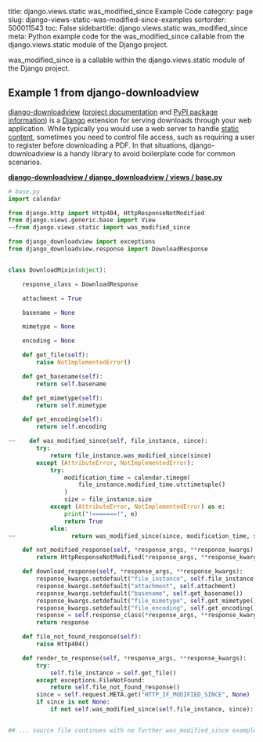 title: django.views.static was_modified_since Example Code
category: page
slug: django-views-static-was-modified-since-examples
sortorder: 500011543
toc: False
sidebartitle: django.views.static was_modified_since
meta: Python example code for the was_modified_since callable from the django.views.static module of the Django project.


was_modified_since is a callable within the django.views.static module of the Django project.


## Example 1 from django-downloadview
[django-downloadview](https://github.com/benoitbryon/django-downloadview)
([project documentation](https://django-downloadview.readthedocs.io/en/1.9/)
and
[PyPI package information](https://pypi.org/project/django-downloadview/))
is a [Django](/django.html) extension for serving downloads through your
web application. While typically you would use a web server to handle
[static content](/static-content.html), sometimes you need to control
file access, such as requiring a user to register before downloading a
PDF. In that situations, django-downloadview is a handy library to avoid
boilerplate code for common scenarios.

[**django-downloadview / django_downloadview / views / base.py**](https://github.com/benoitbryon/django-downloadview/blob/master/django_downloadview/views/base.py)

```python
# base.py
import calendar

from django.http import Http404, HttpResponseNotModified
from django.views.generic.base import View
~~from django.views.static import was_modified_since

from django_downloadview import exceptions
from django_downloadview.response import DownloadResponse


class DownloadMixin(object):

    response_class = DownloadResponse

    attachment = True

    basename = None

    mimetype = None

    encoding = None

    def get_file(self):
        raise NotImplementedError()

    def get_basename(self):
        return self.basename

    def get_mimetype(self):
        return self.mimetype

    def get_encoding(self):
        return self.encoding

~~    def was_modified_since(self, file_instance, since):
        try:
            return file_instance.was_modified_since(since)
        except (AttributeError, NotImplementedError):
            try:
                modification_time = calendar.timegm(
                    file_instance.modified_time.utctimetuple()
                )
                size = file_instance.size
            except (AttributeError, NotImplementedError) as e:
                print("!=======!", e)
                return True
            else:
~~                return was_modified_since(since, modification_time, size)

    def not_modified_response(self, *response_args, **response_kwargs):
        return HttpResponseNotModified(*response_args, **response_kwargs)

    def download_response(self, *response_args, **response_kwargs):
        response_kwargs.setdefault("file_instance", self.file_instance)
        response_kwargs.setdefault("attachment", self.attachment)
        response_kwargs.setdefault("basename", self.get_basename())
        response_kwargs.setdefault("file_mimetype", self.get_mimetype())
        response_kwargs.setdefault("file_encoding", self.get_encoding())
        response = self.response_class(*response_args, **response_kwargs)
        return response

    def file_not_found_response(self):
        raise Http404()

    def render_to_response(self, *response_args, **response_kwargs):
        try:
            self.file_instance = self.get_file()
        except exceptions.FileNotFound:
            return self.file_not_found_response()
        since = self.request.META.get("HTTP_IF_MODIFIED_SINCE", None)
        if since is not None:
            if not self.was_modified_since(self.file_instance, since):


## ... source file continues with no further was_modified_since examples...

```

